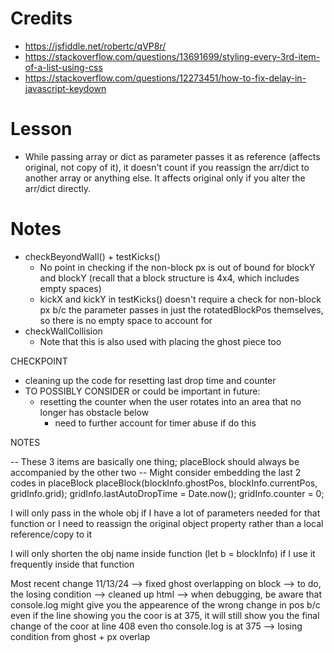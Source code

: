 # Credits
* https://jsfiddle.net/robertc/qVP8r/ 
* https://stackoverflow.com/questions/13691699/styling-every-3rd-item-of-a-list-using-css
* https://stackoverflow.com/questions/12273451/how-to-fix-delay-in-javascript-keydown

# Lesson
* While passing array or dict as parameter passes it as reference (affects original, not copy of it), it doesn't count if you reassign the arr/dict to another array or anything else. It affects original only if you alter the arr/dict directly.

# Notes
* checkBeyondWall() + testKicks()
    * No point in checking if the non-block px is out of bound for blockY and blockY (recall that a block structure is 4x4, which includes empty spaces)
    * kickX and kickY in testKicks() doesn't require a check for non-block px b/c the parameter passes in just the rotatedBlockPos themselves, so there is no empty space to account for
* checkWallCollision
    * Note that this is also used with placing the ghost piece too


CHECKPOINT
* cleaning up the code for resetting last drop time and counter
* TO POSSIBLY CONSIDER or could be important in future:
    * resetting the counter when the user rotates into an area that no longer has obstacle below
        * need to further account for timer abuse if do this

NOTES

-- These 3 items are basically one thing; placeBlock should always be accompanied by the other two
-- Might consider embedding the last 2 codes in placeBlock
placeBlock(blockInfo.ghostPos, blockInfo.currentPos, gridInfo.grid);
gridInfo.lastAutoDropTime = Date.now();
gridInfo.counter = 0;

I will only pass in the whole obj if I have a lot of parameters needed for that function or I need to reassign the original object property rather than a local reference/copy to it

I will only shorten the obj name inside function (let b = blockInfo) if I use it frequently inside that function 



Most recent change 11/13/24
--> fixed ghost overlapping on block
--> to do, the losing condition
--> cleaned up html
--> when debugging, be aware that console.log might give you the appearence of the wrong change in pos b/c even if the line showing you the coor is at 375, it will still show you the final change of the coor at line 408 even tho console.log is at 375
--> losing condition from ghost + px overlap